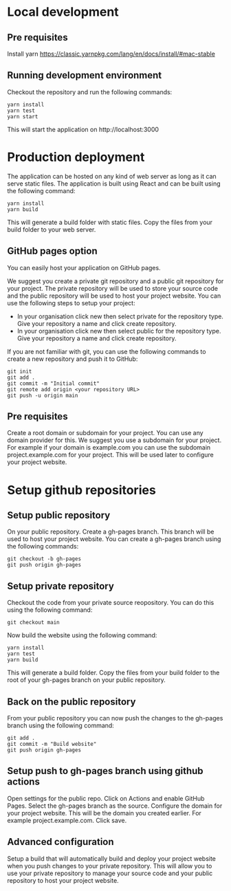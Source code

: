 # Local development

## Pre requisites
Install yarn
https://classic.yarnpkg.com/lang/en/docs/install/#mac-stable

## Running development environment
Checkout the repository and run the following commands:
```
yarn install
yarn test
yarn start
```
This will start the application on http://localhost:3000

# Production deployment
The application can be hosted on any kind of web server as long as it can serve static files. The application is built using React and can be built using the following command:
```
yarn install
yarn build
```
This will generate a build folder with static files. Copy the files from your build folder to your web server.

## GitHub pages option
You can easily host your application on GitHub pages.

We suggest you create a private git repository and a public git repository for your project. The private repository will be used to store your source code and the public repository will be used to host your project website. You can use the following steps to setup your project:
* In your organisation click new then select private for the repository type. Give your repository a name and click create repository. 
* In your organisation click new then select public for the repository type. Give your repository a name and click create repository.

If you are not familiar with git, you can use the following commands to create a new repository and push it to GitHub:
```
git init
git add .
git commit -m "Initial commit"
git remote add origin <your repository URL>
git push -u origin main
```
## Pre requisites
Create a root domain or subdomain for your project. You can use any domain provider for this. We suggest you use a subdomain for your project. For example if your domain is example.com you can use the subdomain project.example.com for your project. This will be used later to configure your project website.

# Setup github repositories

## Setup public repository
On your public repository. Create a gh-pages branch. This branch will be used to host your project website. You can create a gh-pages branch using the following commands:
```
git checkout -b gh-pages
git push origin gh-pages
```
## Setup private repository
Checkout the code from your private source reopository. You can do this using the following command:
```
git checkout main
```
Now build the website using the following command:
```
yarn install
yarn test
yarn build
```
This will generate a build folder. Copy the files from your build folder to the root of your gh-pages branch on your public repository.

## Back on the public repository
From your public repository you can now push the changes to the gh-pages branch using the following command:
```
git add .
git commit -m "Build website"
git push origin gh-pages
```
## Setup push to gh-pages branch using github actions
Open settings for the public repo. Click on Actions and enable GitHub Pages. Select the gh-pages branch as the source. Configure the domain for your project website. This will be the domain you created earlier. For example project.example.com. Click save.

## Advanced configuration
Setup a build that will automatically build and deploy your project website when you push changes to your private repository. This will allow you to use your private repository to manage your source code and your public repository to host your project website.